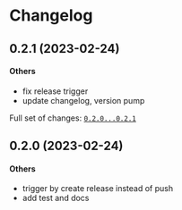 # Changelog

## 0.2.1 (2023-02-24)

#### Others

- fix release trigger
- update changelog, version pump

Full set of changes: [`0.2.0...0.2.1`](https://github.com/hoishing/kng/compare/0.2.0...0.2.1)

## 0.2.0 (2023-02-24)

#### Others

- trigger by create release instead of push
- add test and docs
